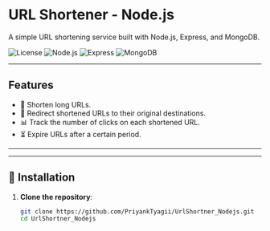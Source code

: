 # URL Shortener - Node.js

A simple URL shortening service built with Node.js, Express, and MongoDB.

![License](https://img.shields.io/badge/license-MIT-green) ![Node.js](https://img.shields.io/badge/Node.js-v14.17.0-blue) ![Express](https://img.shields.io/badge/Express-v4.17.1-orange) ![MongoDB](https://img.shields.io/badge/MongoDB-v4.4-brightgreen)

---

## Features
- 🔗 Shorten long URLs.
- 🧭 Redirect shortened URLs to their original destinations.
- 📊 Track the number of clicks on each shortened URL.
- ⏳ Expire URLs after a certain period.

---


---

## 🚀 Installation

1. **Clone the repository**:
   ```bash
   git clone https://github.com/PriyankTyagii/UrlShortner_Nodejs.git
   cd UrlShortner_Nodejs
